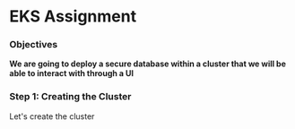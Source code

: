 # EKS Assignment

### Objectives
**We are going to deploy a secure database within a cluster that we will be able to interact with through a UI**

### Step 1: Creating the Cluster

Let's create the cluster